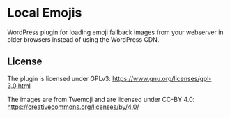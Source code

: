 # Local Emojis

WordPress plugin for loading emoji fallback images from your webserver in older browsers instead of using the WordPress CDN.

## License

The plugin is licensed under GPLv3: <https://www.gnu.org/licenses/gpl-3.0.html>

The images are from Twemoji and are licensed under CC-BY 4.0: <https://creativecommons.org/licenses/by/4.0/>
